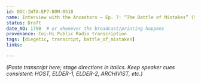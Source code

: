 ```yaml
---
id: DOC:IWTA-EP7-BOM-0518
name: Interview with the Ancestors — Ep. 7: “The Battle of Mistakes” (518 AO)
status: Draft
date_AO: 1790  # or whenever the broadcast/printing happens
provenance: Coi-Hi Public Radio transcription
tags: [diegetic, transcript, battle_of_mistakes]
links:

---
```


*(Paste transcript here; stage directions in italics. Keep speaker cues consistent: HOST, ELDER-1, ELDER-2, ARCHIVIST, etc.)*
